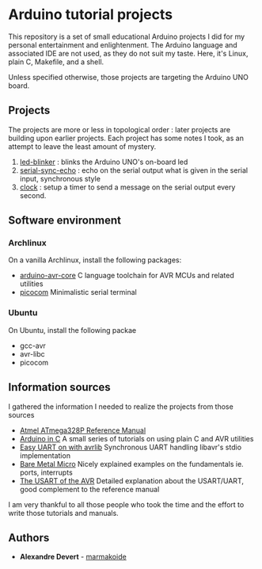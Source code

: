 # Arduino tutorial projects

This repository is a set of small educational Arduino projects I did for my 
personal entertainment and enlightenment. The Arduino language and associated 
IDE are not used, as they do not suit my taste. Here, it's Linux, plain C, 
Makefile, and a shell.

Unless specified otherwise, those projects are targeting the Arduino UNO board. 


## Projects

The projects are more or less in topological order : later projects are 
building upon earlier projects. Each project has some notes I took, as an attempt
to leave the least amount of mystery.

1. [led-blinker](projects/led-blinker) : blinks the Arduino UNO's on-board led
1. [serial-sync-echo](projects/serial-sync-echo) : echo on the serial output what is given in the serial input, synchronous style
1. [clock](projects/clock) : setup a timer to send a message on the serial output every second.


## Software environment

### Archlinux 

On a vanilla Archlinux, install the following packages:

* [arduino-avr-core](https://archlinux.org/packages/community/any/arduino-avr-core/) C language toolchain for AVR MCUs and related utilities
* [picocom](https://archlinux.org/packages/community/x86_64/picocom/) Minimalistic serial terminal


### Ubuntu

On Ubuntu, install the following packae

* gcc-avr
* avr-libc
* picocom

## Information sources

I gathered the information I needed to realize the projects from those sources

* [Atmel ATmega328P Reference Manual](https://github.com/eerimoq/hardware-reference/blob/master/Atmel/atmega328p%20reference%20manual.pdf)
* [Arduino in C](https://balau82.wordpress.com/arduino-in-c) A small series of tutorials on using plain C and AVR utilities
* [Easy UART on with avrlib](https://appelsiini.net/2011/simple-usart-with-avr-libc/) Synchronous UART handling libavr's stdio implementation
* [Bare Metal Micro](https://baremetalmicro.com/) Nicely explained examples on the fundamentals ie. ports, interrupts
* [The USART of the AVR](https://maxembedded.com/2013/09/the-usart-of-the-avr/) Detailed explanation about the USART/UART, good complement to the reference manual

I am very thankful to all those people who took the time and the effort to
write those tutorials and manuals.


## Authors

* **Alexandre Devert** - [marmakoide](https://github.com/marmakoide)
